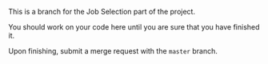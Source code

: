 This is a branch for the Job Selection part of the project.

You should work on your code here until you are sure that you have finished it.

Upon finishing, submit a merge request with the <code>master</code> branch.